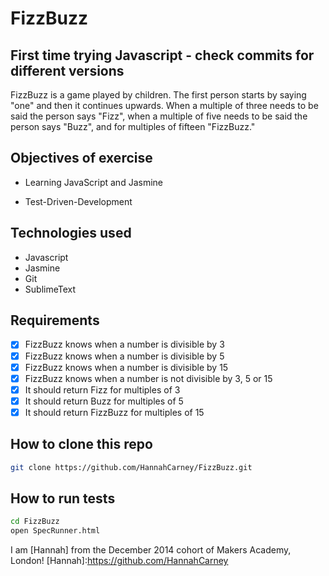 FizzBuzz
==========
First time trying Javascript - check commits for different versions
-------------------------
FizzBuzz is a game played by children. The first person starts by saying "one" and then it continues upwards. When a multiple of three needs to be said the person says "Fizz", when a multiple of five needs to be said the person says "Buzz", and for multiples of fifteen "FizzBuzz."

Objectives of exercise
----
- Learning JavaScript and Jasmine
* Test-Driven-Development

Technologies used
----
- Javascript
- Jasmine
- Git
- SublimeText


Requirements
----
- [x] FizzBuzz knows when a number is divisible by 3
- [x] FizzBuzz knows when a number is divisible by 5
- [x] FizzBuzz knows when a number is divisible by 15
- [x] FizzBuzz knows when a number is not divisible by 3, 5 or 15
- [x] It should return Fizz for multiples of 3
- [x] It should return Buzz for multiples of 5
- [x] It should return FizzBuzz for multiples of 15

How to clone this repo
----
```sh
git clone https://github.com/HannahCarney/FizzBuzz.git
```

How to run tests
----
```sh
cd FizzBuzz
open SpecRunner.html
```

I am [Hannah] from the December 2014 cohort of Makers Academy, London!
[Hannah]:https://github.com/HannahCarney
